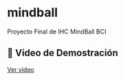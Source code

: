 # mindball
Proyecto Final de IHC MindBall BCI

## 🎥 Video de Demostración

[Ver video](demo_proyecto_BCI.mp4)

